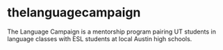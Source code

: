 # thelanguagecampaign
The Language Campaign is a mentorship program pairing UT students in language classes with ESL students at local Austin high schools.
